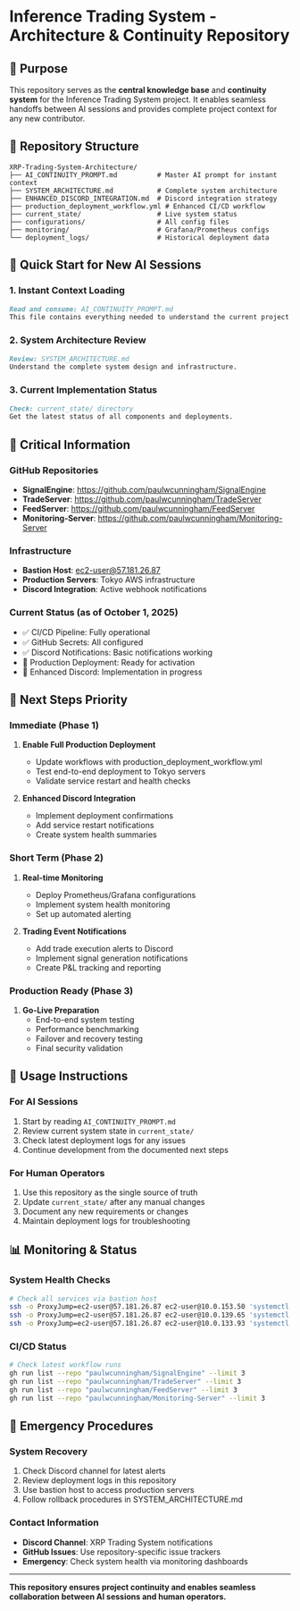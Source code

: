 # Inference Trading System - Architecture & Continuity Repository

## 🎯 **Purpose**

This repository serves as the **central knowledge base** and **continuity system** for the Inference Trading System project. It enables seamless handoffs between AI sessions and provides complete project context for any new contributor.

## 📁 **Repository Structure**

```
XRP-Trading-System-Architecture/
├── AI_CONTINUITY_PROMPT.md          # Master AI prompt for instant context
├── SYSTEM_ARCHITECTURE.md           # Complete system architecture
├── ENHANCED_DISCORD_INTEGRATION.md  # Discord integration strategy
├── production_deployment_workflow.yml # Enhanced CI/CD workflow
├── current_state/                   # Live system status
├── configurations/                  # All config files
├── monitoring/                      # Grafana/Prometheus configs
└── deployment_logs/                 # Historical deployment data
```

## 🚀 **Quick Start for New AI Sessions**

### **1. Instant Context Loading**
```markdown
Read and consume: AI_CONTINUITY_PROMPT.md
This file contains everything needed to understand the current project state.
```

### **2. System Architecture Review**
```markdown
Review: SYSTEM_ARCHITECTURE.md
Understand the complete system design and infrastructure.
```

### **3. Current Implementation Status**
```markdown
Check: current_state/ directory
Get the latest status of all components and deployments.
```

## 🔐 **Critical Information**

### **GitHub Repositories**
- **SignalEngine**: https://github.com/paulwcunningham/SignalEngine
- **TradeServer**: https://github.com/paulwcunningham/TradeServer
- **FeedServer**: https://github.com/paulwcunningham/FeedServer
- **Monitoring-Server**: https://github.com/paulwcunningham/Monitoring-Server

### **Infrastructure**
- **Bastion Host**: ec2-user@57.181.26.87
- **Production Servers**: Tokyo AWS infrastructure
- **Discord Integration**: Active webhook notifications

### **Current Status** (as of October 1, 2025)
- ✅ CI/CD Pipeline: Fully operational
- ✅ GitHub Secrets: All configured
- ✅ Discord Notifications: Basic notifications working
- 🔄 Production Deployment: Ready for activation
- 🔄 Enhanced Discord: Implementation in progress

## 🎯 **Next Steps Priority**

### **Immediate (Phase 1)**
1. **Enable Full Production Deployment**
   - Update workflows with production_deployment_workflow.yml
   - Test end-to-end deployment to Tokyo servers
   - Validate service restart and health checks

2. **Enhanced Discord Integration**
   - Implement deployment confirmations
   - Add service restart notifications
   - Create system health summaries

### **Short Term (Phase 2)**
1. **Real-time Monitoring**
   - Deploy Prometheus/Grafana configurations
   - Implement system health monitoring
   - Set up automated alerting

2. **Trading Event Notifications**
   - Add trade execution alerts to Discord
   - Implement signal generation notifications
   - Create P&L tracking and reporting

### **Production Ready (Phase 3)**
1. **Go-Live Preparation**
   - End-to-end system testing
   - Performance benchmarking
   - Failover and recovery testing
   - Final security validation

## 🔧 **Usage Instructions**

### **For AI Sessions**
1. Start by reading `AI_CONTINUITY_PROMPT.md`
2. Review current system state in `current_state/`
3. Check latest deployment logs for any issues
4. Continue development from the documented next steps

### **For Human Operators**
1. Use this repository as the single source of truth
2. Update `current_state/` after any manual changes
3. Document any new requirements or changes
4. Maintain deployment logs for troubleshooting

## 📊 **Monitoring & Status**

### **System Health Checks**
```bash
# Check all services via bastion host
ssh -o ProxyJump=ec2-user@57.181.26.87 ec2-user@10.0.153.50 'systemctl status signalengine tradeserver'
ssh -o ProxyJump=ec2-user@57.181.26.87 ec2-user@10.0.139.65 'systemctl status feedserver'
ssh -o ProxyJump=ec2-user@57.181.26.87 ec2-user@10.0.133.93 'systemctl status monitoringserver'
```

### **CI/CD Status**
```bash
# Check latest workflow runs
gh run list --repo "paulwcunningham/SignalEngine" --limit 3
gh run list --repo "paulwcunningham/TradeServer" --limit 3
gh run list --repo "paulwcunningham/FeedServer" --limit 3
gh run list --repo "paulwcunningham/Monitoring-Server" --limit 3
```

## 🚨 **Emergency Procedures**

### **System Recovery**
1. Check Discord channel for latest alerts
2. Review deployment logs in this repository
3. Use bastion host to access production servers
4. Follow rollback procedures in SYSTEM_ARCHITECTURE.md

### **Contact Information**
- **Discord Channel**: XRP Trading System notifications
- **GitHub Issues**: Use repository-specific issue trackers
- **Emergency**: Check system health via monitoring dashboards

---

**This repository ensures project continuity and enables seamless collaboration between AI sessions and human operators.**
